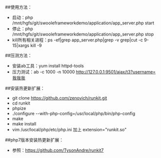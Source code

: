 ##使用方法：
 * 启动：php /mnt/hgfs/git/swooleframeworkdemo/application/app_server.php start
 * 停止：php /mnt/hgfs/git/swooleframeworkdemo/application/app_server.php stop
 * kill所有相关进程：ps -ef|grep app_server.php|grep -v grep|cut -c 9-15|xargs kill -9
 
##压测方法：
 * 安装ab工具：yum install httpd-tools
 * 压力测试：ab -c 1000 -n 10000 http://127.0.0.1:9501/ajax/t3?username=我我我

##安装热更新扩展：
 * git clone https://github.com/zenovich/runkit.git
 * cd runkit
 * phpize
 * ./configure --with-php-config=/usr/local/php/bin/php-config
 * make
 * make install
 * vim /usr/local/php/etc/php.ini 加上 extension="runkit.so"
 
 ##php7版本安装热更新扩展：
 * 参照：https://github.com/TysonAndre/runkit7
 
